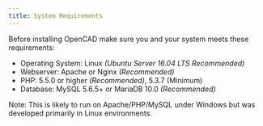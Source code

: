 ```yaml
---
title: System Requirements
---
```

Before installing OpenCAD make sure you and your system meets these requirements:
- Operating System: Linux *(Ubuntu Server 16.04 LTS Recommended)*
- Webserver: Apache or Nginx *(Recommended)*
- PHP: 5.5.0 or higher *(Recommended)*, 5.3.7 (Minimum)
- Database: MySQL 5.6.5+ or MariaDB 10.0 *(Recommended)*

Note: This is likely to run on Apache/PHP/MySQL under Windows but was developed primarily in Linux environments.
